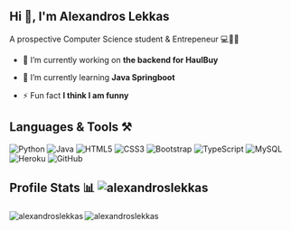## Hi 👋, I'm Alexandros Lekkas
A prospective Computer Science student & Entrepeneur 💻🧑‍🎓

- 🔭 I’m currently working on **the backend for HaulBuy**

- 🌱 I’m currently learning **Java Springboot**

- ⚡ Fun fact **I think I am funny**

## Languages & Tools ⚒️
![Python](https://img.shields.io/badge/-Python-black?style=flat-square&logo=Python)
![Java](https://img.shields.io/badge/-java-E34A86?style=flat-square&logo=java)
![HTML5](https://img.shields.io/badge/-HTML5-E34F26?style=flat-square&logo=html5&logoColor=white)
![CSS3](https://img.shields.io/badge/-CSS3-1572B6?style=flat-square&logo=css3)
![Bootstrap](https://img.shields.io/badge/-Bootstrap-563D7C?style=flat-square&logo=bootstrap)
![TypeScript](https://img.shields.io/badge/-TypeScript-007ACC?style=flat-square&logo=typescript)
![MySQL](https://img.shields.io/badge/-MySQL-black?style=flat-square&logo=mysql)
![Heroku](https://img.shields.io/badge/-Heroku-430098?style=flat-square&logo=heroku)
![GitHub](https://img.shields.io/badge/-GitHub-181717?style=flat-square&logo=github)

## Profile Stats 📊 <img src="https://komarev.com/ghpvc/?username=alexandroslekkas&label=Profile%20views&color=0e75b6&style=flat" alt="alexandroslekkas" /> </p>

<p><img align="left" src="https://github-readme-stats.vercel.app/api/top-langs?username=alexandroslekkas&show_icons=true&locale=en&layout=compact" alt="alexandroslekkas" /></p>

<p>&nbsp;<img align="left" src="https://github-readme-stats.vercel.app/api?username=alexandroslekkas&show_icons=true&locale=en" alt="alexandroslekkas" /></p>
